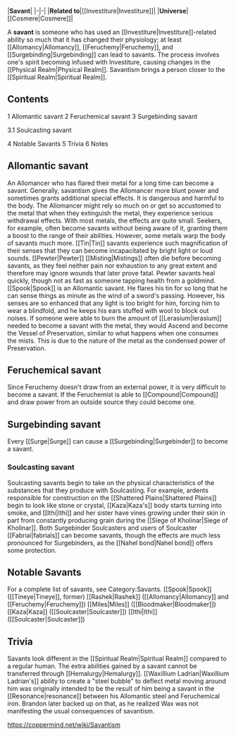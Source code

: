 |**Savant**|
|-|-|
|**Related to**|[[Investiture\|Investiture]]|
|**Universe**|[[Cosmere\|Cosmere]]|

A **savant** is someone who has used an [[Investiture\|Investiture]]-related ability so much that it has changed their physiology; at least [[Allomancy\|Allomancy]], [[Feruchemy\|Feruchemy]], and [[Surgebinding\|Surgebinding]] can lead to savants. The process involves one's spirit becoming infused with Investiture, causing changes in the [[Physical Realm\|Physical Realm]]. Savantism brings a person closer to the [[Spiritual Realm\|Spiritual Realm]].

## Contents

1 Allomantic savant
2 Feruchemical savant
3 Surgebinding savant

3.1 Soulcasting savant


4 Notable Savants
5 Trivia
6 Notes


## Allomantic savant
An Allomancer who has flared their metal for a long time can become a savant. Generally, savantism gives the Allomancer more blunt power and sometimes grants additional special effects. It is dangerous and harmful to the body. The Allomancer might rely so much on or get so accustomed to the metal that when they extinguish the metal, they experience serious withdrawal effects.
With most metals, the effects are quite small. Seekers, for example, often become savants without being aware of it, granting them a boost to the range of their abilities. However, some metals warp the body of savants much more. [[Tin\|Tin]] savants experience such magnification of their senses that they can become incapacitated by bright light or loud sounds. [[Pewter\|Pewter]] [[Misting\|Mistings]] often die before becoming savants, as they feel neither pain nor exhaustion to any great extent and therefore may ignore wounds that later prove fatal. Pewter savants heal quickly, though not as fast as someone tapping health from a goldmind.
[[Spook\|Spook]] is an Allomantic savant. He flares his tin for so long that he can sense things as minute as the wind of a sword's passing. However, his senses are so enhanced that any light is too bright for him, forcing him to wear a blindfold, and he keeps his ears stuffed with wool to block out noises.
If someone were able to burn the amount of [[Lerasium\|lerasium]] needed to become a savant with the metal, they would Ascend and become the Vessel of Preservation, similar to what happens when one consumes the mists. This is due to the nature of the metal as the condensed power of Preservation.

## Feruchemical savant
Since Feruchemy doesn't draw from an external power, it is very difficult to become a savant. If the Feruchemist is able to [[Compound\|Compound]] and draw power from an outside source they could become one.

## Surgebinding savant
Every [[Surge\|Surge]] can cause a [[Surgebinding\|Surgebinder]] to become a savant.

### Soulcasting savant
Soulcasting savants begin to take on the physical characteristics of the substances that they produce with Soulcasting. For example, ardents responsible for construction on the [[Shattered Plains\|Shattered Plains]] begin to look like stone or crystal, [[Kaza\|Kaza's]] body starts turning into smoke, and [[Ithi\|Ithi]] and her sister have vines growing under their skin in part from constantly producing grain during the [[Siege of Kholinar\|Siege of Kholinar]]. Both Surgebinder Soulcasters and users of Soulcaster [[Fabrial\|fabrials]] can become savants, though the effects are much less pronounced for Surgebinders, as the [[Nahel bond\|Nahel bond]] offers some protection.

## Notable Savants
For a complete list of savants, see Category:Savants.
[[Spook\|Spook]] ([[Tineye\|Tineye]], former)
[[Rashek\|Rashek]] ([[Allomancy\|Allomancy]] and [[Feruchemy\|Feruchemy]])
[[Miles\|Miles]] ([[Bloodmaker\|Bloodmaker]])
[[Kaza\|Kaza]] ([[Soulcaster\|Soulcaster]])
[[Ithi\|Ithi]] ([[Soulcaster\|Soulcaster]])
## Trivia
Savants look different in the [[Spiritual Realm\|Spiritual Realm]] compared to a regular human.
The extra abilities gained by a savant cannot be transferred through [[Hemalurgy\|Hemalurgy]].
[[Waxillium Ladrian\|Waxillium Ladrian's]] ability to create a "steel bubble" to deflect metal moving around him was originally intended to be the result of him being a savant in the [[Resonance\|resonance]] between his Allomantic steel and Feruchemical iron. Brandon later backed up on that, as he realized Wax was not manifesting the usual consequences of savantism.


https://coppermind.net/wiki/Savantism